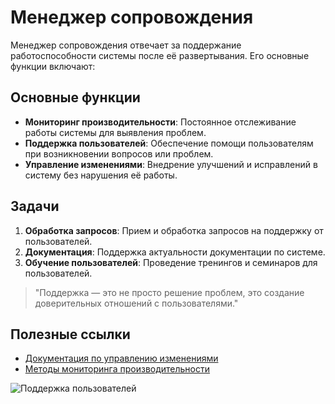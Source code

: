 # Менеджер сопровождения

Менеджер сопровождения отвечает за поддержание работоспособности системы после её развертывания. Его основные функции включают:

## Основные функции

- **Мониторинг производительности**: Постоянное отслеживание работы системы для выявления проблем.
- **Поддержка пользователей**: Обеспечение помощи пользователям при возникновении вопросов или проблем.
- **Управление изменениями**: Внедрение улучшений и исправлений в систему без нарушения её работы.

## Задачи

1. **Обработка запросов**: Прием и обработка запросов на поддержку от пользователей.
2. **Документация**: Поддержка актуальности документации по системе.
3. **Обучение пользователей**: Проведение тренингов и семинаров для пользователей.

> "Поддержка — это не просто решение проблем, это создание доверительных отношений с пользователями."

## Полезные ссылки

- [Документация по управлению изменениями](https://example.com/change-management)
- [Методы мониторинга производительности](https://example.com/performance-monitoring)

![Поддержка пользователей](https://i.pinimg.com/originals/30/a0/2b/30a02b9d7517d5b27803c8180d8123c6.jpg)

